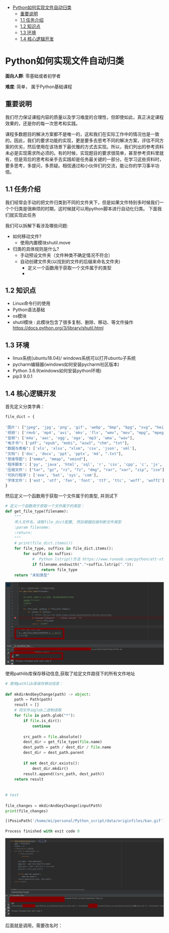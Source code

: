 <!-- TOC -->
* [Python如何实现文件自动归类](#python)
  * [重要说明](#)
  * [1.1 任务介绍](#11-)
  * [1.2 知识点](#12-)
  * [1.3 环境](#13-)
  * [1.4 核心逻辑开发](#14-)
<!-- TOC -->

# Python如何实现文件自动归类


**面向人群**: 零基础或者初学者

**难度**: 简单， 属于Python基础课程

## 重要说明
我们尽力保证课程内容的质量以及学习难度的合理性，但即使如此，真正决定课程效果的，还是你的每一次思考和实践。

课程多数题目的解决方案都不是唯一的，这和我们在实际工作中的情况也是一致的。因此，我们的要求功能的实现，更是要多去思考不同的解决方案，评估不同方案的优劣，然后使用在该场景下最优雅的方式去实现。所以，我们列出的参考资料未必是实现需求所必须的。有的时候，实现题目的要求很简单，甚至参考资料里就有，但是背后的思考和亲手去实践却是任务最关键的一部分。在学习这些资料时，要多思考，多提问，多质疑。相信通过和小伙伴们的交流，能让你的学习事半功倍。
## 1.1 任务介绍

我们经常会手动的把文件归类到不同的文件夹下，但是如果文件特别多时候我们一个个归类是很麻烦的时期，这时候就可以用python脚本进行自动化归类。
下面我们就实现此任务

我们可以拆解下看涉及哪些问题:

- 如何移动文件? 
  -  使用内置模块shutil.move
- 归类的具体规则是什么?
  - 手动预设文件夹（文件种类不确定情况不符合）
  - 自动创建文件夹(以找到的文件的后缀来命名文件夹)
    - 定义一个函数用于获取一个文件属于的类型
    - 



## 1.2 知识点
- Linux命令行的使用
- Python语法基础
- os模块
- shutil模块 : 此模块包含了很多复制、删除、移动、等文件操作 https://docs.python.org/3/library/shutil.html
## 1.3 环境
- linux系统(ubuntu18.04)/ windows系统可以打开ubuntu子系统
- pycharm编辑器(windows如何安装pycharm社区版本)
- Python 3.6.9(windows如何安装python环境)
- pip3 9.0.1

## 1.4 核心逻辑开发

首先定义分类字典：

```python
file_dict = {

'图片': ["jpeg", 'jpg', 'png', 'gif', 'webp', "bmp", "bpg", "svg", "heif", "psd"],
'视频': ['rmvb', 'mp4', 'avi', 'mkv', 'flv', "wmv", "mov", "mpg", "mpeg", "3gp"],
"音频": ['m4a', 'aac', 'ogg', 'oga', 'mp3', 'wma', "wav"],
"电子书": ['pdf', "epub", "mobi", "azw3", "chm", "txt"],
"数据与表格": ['xls', 'xlsx', "xlsm", 'csv', 'json', 'xml'],
"文档": ['doc', 'docx', 'ppt', 'pptx', 'md', ".txt"],
"思维导图": ["emmx", "mmap", "xmind"],
'程序脚本': ['py', 'java', 'html', 'sql', 'r', 'css', 'cpp', 'c', 'js', 'go'],
'压缩文件': ["tar", "gz", "rz", "7z", "dmg", "rar", "xar", "zip", "iso"],
'可执行程序': ['exe', 'bat', 'sys', 'com'],
'字体文件': ['eot', 'otf', 'fon', 'font', 'ttf', 'ttc', 'woff', 'woff2']
}
```

然后定义一个函数用于获取一个文件属于的类型, 并测试下

```python
# 定义一个函数用于获取一个文件属于的类型：
def get_file_type(filename):
    """
    传入文件名，读取file_dict配置, 然后根据后缀判断文件类型
    :param filename:
    :return:
    """
    # print(file_dict.items())
    for file_type, suffixs in file_dict.items():
        for suffix in suffixs:
            #  Python lstrip()方法 https://www.runoob.com/python/att-string-lstrip.html
            if filename.endswith("."+suffix.lstrip(".")):
                return file_type
    return "未知类型"
```
![](../img/get_file_type.png)

使用pathlib库保存移动信息,获取了给定文件路径下的所有文件地址

```python
# 使用pathlib库保存移动信息：

def mkdirAndGeyChange(path) -> object:
    path = Path(path)
    result = []
    # 将文件以glob二进制读取
    for file in path.glob("*"):
        if file.is_dir():
            continue

        src_path = file.absolute()
        dest_dir = get_file_type(file.name)
        dest_path = path / dest_dir / file.name
        dest_dir = dest_path.parent

        if not dest_dir.exists():
            dest_dir.mkdir()
        result.append((src_path, dest_path))
    return result


# test

file_changes = mkdirAndGeyChange(inputPath)
print(file_changes)

```

```python
[(PosixPath('/home/mi/personal/Python_script/data/originfiles/kan.gif'), PosixPath('/home/mi/personal/Python_script/data/originfiles/图片/kan.gif')), (PosixPath('/home/mi/personal/Python_script/data/originfiles/1.jpeg'), PosixPath('/home/mi/personal/Python_script/data/originfiles/图片/1.jpeg')), (PosixPath('/home/mi/personal/Python_script/data/originfiles/3.jpeg'), PosixPath('/home/mi/personal/Python_script/data/originfiles/图片/3.jpeg')), (PosixPath('/home/mi/personal/Python_script/data/originfiles/拖放的文本.txt'), PosixPath('/home/mi/personal/Python_script/data/originfiles/电子书/拖放的文本.txt')), (PosixPath('/home/mi/personal/Python_script/data/originfiles/2.jpeg'), PosixPath('/home/mi/personal/Python_script/data/originfiles/图片/2.jpeg')), (PosixPath('/home/mi/personal/Python_script/data/originfiles/柚子编程logo.pdf'), PosixPath('/home/mi/personal/Python_script/data/originfiles/电子书/柚子编程logo.pdf'))]

Process finished with exit code 0
```

![](../img/result_classified.png)



后面就是调用，需要改名时：

```python

```

